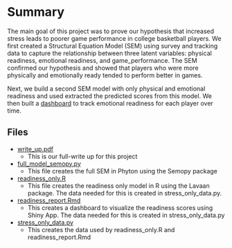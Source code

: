 # Summary 
The main goal of this project was to prove our hypothesis that increased stress leads to poorer game performance in college basketball players. We first created a Structural Equation Model (SEM) using survey and tracking data to capture the relationship between three latent variables: physical readiness, emotional readiness, and game_performance. The SEM confirmed our hypothesis and showed that players who were more physically and emotionally ready tended to perform better in games. 

Next, we build a second SEM model with only physical and emotional readiness and used extracted the predicted scores from this model. We then built a [dashboard](https://anoopnath703.shinyapps.io/readiness_report/) to track emotional readiness for each player over time. 

## Files

* [write_up.pdf](https://github.com/anath703/UVA_BASKETBALL_STRESS/blob/main/write_up.pdf)
  * This is our full-write up for this project
* [full_model_semopy.py](https://github.com/anath703/UVA_BASKETBALL_STRESS/blob/main/full_model_semopy.py)
  * This file creates the full SEM in Phyton using the Semopy package
* [readiness_only.R](https://github.com/anath703/UVA_BASKETBALL_STRESS/blob/main/readiness_only.R)
  * This file creates the readiness only model in R using the Lavaan package. The data needed for this is created in stress_only_data.py.
* [readiness_report.Rmd](https://github.com/anath703/UVA_BASKETBALL_STRESS/blob/main/readiness_report.Rmd)
  * This creates a dashboard to visualize the readiness scores using Shiny App. The data needed for this is created in stress_only_data.py
* [stress_only_data.py](https://github.com/anath703/UVA_BASKETBALL_STRESS/blob/main/stress_only_data.py)
  * This creates the data used by readiness_only.R and readiness_report.Rmd  


